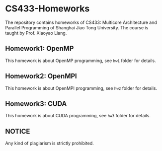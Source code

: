 # CS433-Homeworks

The repository contains homeworks of CS433: Multicore Architecture and Parallel Programming of Shanghai Jiao Tong University. The course is taught by Prof. Xiaoyao Liang.

## Homework1: OpenMP

This homework is about OpenMP programming, see `hw1` folder for details.

## Homework2: OpenMPI

This homework is about OpenMPI programming, see `hw2` folder for details.

## Homework3: CUDA

This homework is about CUDA programming, see `hw3` folder for details.

## NOTICE

Any kind of plagiarism is strictly prohibited.
